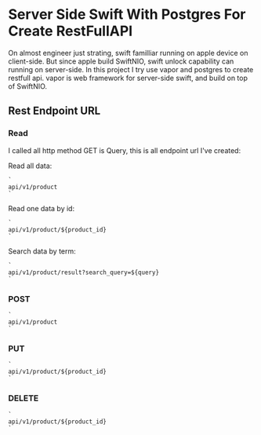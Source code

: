 # Server Side Swift With Postgres For Create RestFullAPI

On almost engineer just strating, swift  familliar running on apple device on client-side. But since apple build SwiftNIO, swift unlock capability can running on server-side. In this project I try use vapor and postgres to create restfull api. vapor is web framework for server-side swift, and build on top of SwiftNIO.


## Rest Endpoint URL

### Read

I called all http method GET is Query, this is all endpoint url I've created:

Read all data:

    `
    api/v1/product
    `
    
Read one data by id:
    
    `
    api/v1/product/${product_id}
    `
Search data by term:

    `
    api/v1/product/result?search_query=${query}
    `

### POST

    `
    api/v1/product
    `


### PUT

    `
    api/v1/product/${product_id}
    `

### DELETE
    `
    api/v1/product/${product_id}
    `
